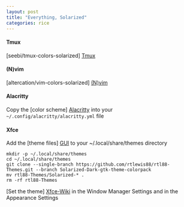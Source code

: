 ```yaml
---
layout: post
title: "Everything, Solarized"
categories: rice
---
```

#### Tmux
[seebi/tmux-colors-solarized] [Tmux]

#### (N)vim
[altercation/vim-colors-solarized] [(N)vim]

#### Alacritty
Copy the [color scheme] [Alacritty] into your `~/.config/alacritty/alacritty.yml` file

#### Xfce  
Add the [theme files] [GUI] to your ~/.local/share/themes directory
```
mkdir -p ~/.local/share/themes
cd ~/.local/share/themes
git clone --single-branch https://github.com/rtlewis88/rtl88-Themes.git --branch Solarized-Dark-gtk-theme-colorpack
mv rtl88-Themes/Solarized-* .
rm -rf rtl88-Themes
```
[Set the theme] [Xfce-Wiki] in the Window Manager Settings and in the Appearance Settings  

[Tmux]: https://github.com/seebi/tmux-colors-solarized/blob/e5e7b4f1af37f8f3fc81ca17eadee5ae5d82cd09/tmuxcolors-dark.conf
[(N)vim]: https://github.com/altercation/vim-colors-solarized
[Alacritty]: https://clcode.net/articles/color-schemes.md
[GUI]: https://github.com/rtlewis88/rtl88-Themes/tree/Solarized-Dark-gtk-theme-colorpack
[Xfce-Wiki]: https://wiki.xfce.org/howto/install_new_themes
